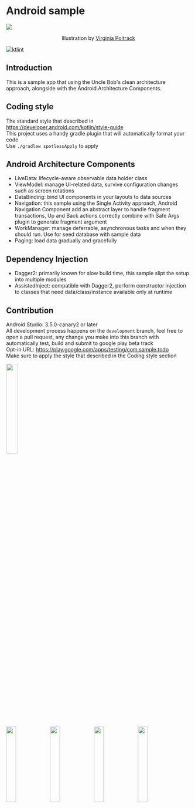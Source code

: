 # Android sample  
<img src="https://cdn-images-1.medium.com/max/2560/1*SX3bqTUGMW2UUhG4-ETbbw.png"/>  
<p align="center">Illustration by <a href="https://twitter.com/VPoltrack">Virginia Poltrack</a></p>


[![ktlint](https://img.shields.io/badge/code%20style-%E2%9D%A4-FF4081.svg)](https://ktlint.github.io/)

Introduction
-----------------
This is a sample app that using the Uncle Bob's clean architecture approach, alongside with the Android Architecture Components.

Coding style
-----------------
The standard style that described in https://developer.android.com/kotlin/style-guide  
This project uses a handy gradle plugin that will automatically format your code  
Use `./gradlew spotlessApply` to apply  

Android Architecture Components
-----------------
* LiveData: lifecycle-aware observable data holder class  
* ViewModel: manage UI-related data, survive configuration changes such as screen rotations  
* DataBinding: bind UI components in your layouts to data sources  
* Navigation: this sample using the Single Activity approach, Android Navigation Component add an abstract layer to handle fragment transactions, Up and Back actions correctly combine with Safe Args plugin to generate fragment argument  
* WorkManager: manage deferrable, asynchronous tasks and when they should run. Use for seed database with sample data  
* Paging: load data gradually and gracefully  

Dependency Injection
-----------------
* Dagger2: primarily known for slow build time, this sample slipt the setup into multiple modules  
* AssistedInject: compatible with Dagger2, perform constructor injection to classes that need data/class/instance available only at runtime  
 
Contribution
-----------------
Android Studio: 3.5.0-canary2 or later  
All development process happens on the `development` branch, feel free to open a pull request, any change you make into this branch with automatically test, build and submit to google play beta track  
Opt-in URL: https://play.google.com/apps/testing/com.sample.todo  
Make sure to apply the style that described in the Coding style section  

[<img src="https://play.google.com/intl/en_us/badges/images/generic/en_badge_web_generic.png" width="25%" />](https://play.google.com/store/apps/details?id=com.sample.todo)

<img src="app/src/main/play/listings/en-US/graphics/phone-screenshots/Screenshot_20190216-125802.png" width="23%" />  <img src="app/src/main/play/listings/en-US/graphics/phone-screenshots/Screenshot_20190216-125831.png" width="23%" />  <img src="app/src/main/play/listings/en-US/graphics/phone-screenshots/Screenshot_20190216-125835.png" width="23%" />  <img src="app/src/main/play/listings/en-US/graphics/phone-screenshots/Screenshot_20190216-125854.png" width="23%" />

